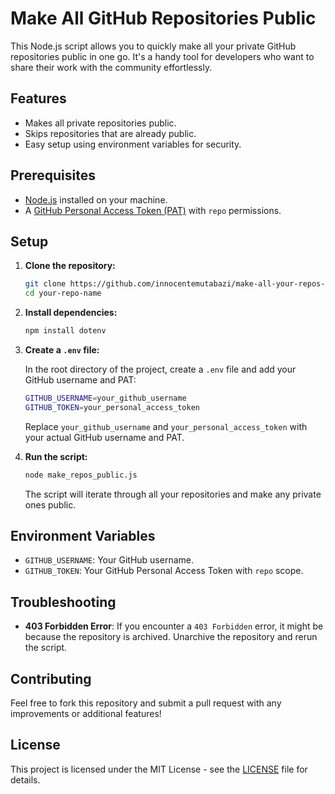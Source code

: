
# Make All GitHub Repositories Public

This Node.js script allows you to quickly make all your private GitHub repositories public in one go. It's a handy tool for developers who want to share their work with the community effortlessly.

## Features

- Makes all private repositories public.
- Skips repositories that are already public.
- Easy setup using environment variables for security.

## Prerequisites

- [Node.js](https://nodejs.org/) installed on your machine.
- A [GitHub Personal Access Token (PAT)](https://github.com/settings/tokens) with `repo` permissions.

## Setup

1. **Clone the repository:**

   ```bash
   git clone https://github.com/innocentemutabazi/make-all-your-repos-public.git
   cd your-repo-name
   ```

2. **Install dependencies:**

   ```bash
   npm install dotenv
   ```

3. **Create a `.env` file:**

   In the root directory of the project, create a `.env` file and add your GitHub username and PAT:

   ```bash
   GITHUB_USERNAME=your_github_username
   GITHUB_TOKEN=your_personal_access_token
   ```

   Replace `your_github_username` and `your_personal_access_token` with your actual GitHub username and PAT.

4. **Run the script:**

   ```bash
   node make_repos_public.js
   ```

   The script will iterate through all your repositories and make any private ones public.

## Environment Variables

- `GITHUB_USERNAME`: Your GitHub username.
- `GITHUB_TOKEN`: Your GitHub Personal Access Token with `repo` scope.

## Troubleshooting

- **403 Forbidden Error**: If you encounter a `403 Forbidden` error, it might be because the repository is archived. Unarchive the repository and rerun the script.

## Contributing

Feel free to fork this repository and submit a pull request with any improvements or additional features!

## License

This project is licensed under the MIT License - see the [LICENSE](LICENSE) file for details.
```
